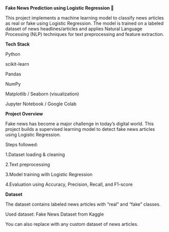 **Fake News Prediction using Logistic Regression 📰**

This project implements a machine learning model to classify news articles as real or fake using Logistic Regression. The model is trained on a labeled dataset of news headlines/articles and applies Natural Language Processing (NLP) techniques for text preprocessing and feature extraction.

**Tech Stack**

Python

scikit-learn

Pandas

NumPy

Matplotlib / Seaborn (visualization)

Jupyter Notebook / Google Colab

**Project Overview**

Fake news has become a major challenge in today’s digital world. This project builds a supervised learning model to detect fake news articles using Logistic Regression.

Steps followed:

1.Dataset loading & cleaning

2.Text preprocessing 

3.Model training with Logistic Regression

4.Evaluation using Accuracy, Precision, Recall, and F1-score

**Dataset**

The dataset contains labeled news articles with “real” and “fake” classes.

 Used dataset: Fake News Dataset from Kaggle

You can also replace with any custom dataset of news articles.
